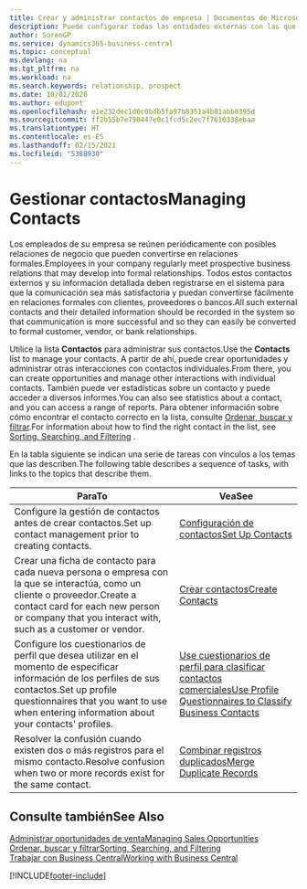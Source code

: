 ```yaml
---
title: Crear y administrar contactos de empresa | Documentos de Microsoft
description: Puede configurar todas las entidades externas con las que mantenga una relación de negocio (por ejemplo clientes potenciales, clientes, proveedores y consultores) como contactos.
author: SorenGP
ms.service: dynamics365-business-central
ms.topic: conceptual
ms.devlang: na
ms.tgt_pltfrm: na
ms.workload: na
ms.search.keywords: relationship, prospect
ms.date: 10/01/2020
ms.author: edupont
ms.openlocfilehash: e1e232dec1d6c0bdb5fa97b8351a4b81abb8395d
ms.sourcegitcommit: ff2b55b7e790447e0c1fcd5c2ec7f7610338ebaa
ms.translationtype: HT
ms.contentlocale: es-ES
ms.lasthandoff: 02/15/2021
ms.locfileid: "5388930"
---
```

# <a name="managing-contacts"></a><span data-ttu-id="2d7cc-103">Gestionar contactos</span><span class="sxs-lookup"><span data-stu-id="2d7cc-103">Managing Contacts</span></span>

<span data-ttu-id="2d7cc-104">Los empleados de su empresa se reúnen periódicamente con posibles relaciones de negocio que pueden convertirse en relaciones formales.</span><span class="sxs-lookup"><span data-stu-id="2d7cc-104">Employees in your company regularly meet prospective business relations that may develop into formal relationships.</span></span> <span data-ttu-id="2d7cc-105">Todos estos contactos externos y su información detallada deben registrarse en el sistema para que la comunicación sea más satisfactoria y puedan convertirse fácilmente en relaciones formales con clientes, proveedores o bancos.</span><span class="sxs-lookup"><span data-stu-id="2d7cc-105">All such external contacts and their detailed information should be recorded in the system so that communication is more successful and so they can easily be converted to formal customer, vendor, or bank relationships.</span></span>

<span data-ttu-id="2d7cc-106">Utilice la lista **Contactos** para administrar sus contactos.</span><span class="sxs-lookup"><span data-stu-id="2d7cc-106">Use the **Contacts** list to manage your contacts.</span></span> <span data-ttu-id="2d7cc-107">A partir de ahí, puede crear oportunidades y administrar otras interacciones con contactos individuales.</span><span class="sxs-lookup"><span data-stu-id="2d7cc-107">From there, you can create opportunities and manage other interactions with individual contacts.</span></span> <span data-ttu-id="2d7cc-108">También puede ver estadísticas sobre un contacto y puede acceder a diversos informes.</span><span class="sxs-lookup"><span data-stu-id="2d7cc-108">You can also see statistics about a contact, and you can access a range of reports.</span></span> <span data-ttu-id="2d7cc-109">Para obtener información sobre cómo encontrar el contacto correcto en la lista, consulte [Ordenar, buscar y filtrar](ui-enter-criteria-filters.md).</span><span class="sxs-lookup"><span data-stu-id="2d7cc-109">For information about how to find the right contact in the list, see [Sorting, Searching, and Filtering](ui-enter-criteria-filters.md) .</span></span>  

<span data-ttu-id="2d7cc-110">En la tabla siguiente se indican una serie de tareas con vínculos a los temas que las describen.</span><span class="sxs-lookup"><span data-stu-id="2d7cc-110">The following table describes a sequence of tasks, with links to the topics that describe them.</span></span>

| <span data-ttu-id="2d7cc-111">Para</span><span class="sxs-lookup"><span data-stu-id="2d7cc-111">To</span></span> | <span data-ttu-id="2d7cc-112">Vea</span><span class="sxs-lookup"><span data-stu-id="2d7cc-112">See</span></span> |
| --- | --- |
| <span data-ttu-id="2d7cc-113">Configure la gestión de contactos antes de crear contactos.</span><span class="sxs-lookup"><span data-stu-id="2d7cc-113">Set up contact management prior to creating contacts.</span></span> |[<span data-ttu-id="2d7cc-114">Configuración de contactos</span><span class="sxs-lookup"><span data-stu-id="2d7cc-114">Set Up Contacts</span></span>](marketing-setup-contacts.md) |
| <span data-ttu-id="2d7cc-115">Crear una ficha de contacto para cada nueva persona o empresa con la que se interactúa, como un cliente o proveedor.</span><span class="sxs-lookup"><span data-stu-id="2d7cc-115">Create a contact card for each new person or company that you interact with, such as a customer or vendor.</span></span> |[<span data-ttu-id="2d7cc-116">Crear contactos</span><span class="sxs-lookup"><span data-stu-id="2d7cc-116">Create Contacts</span></span>](marketing-create-contact-companies.md) |
|<span data-ttu-id="2d7cc-117">Configure los cuestionarios de perfil que desea utilizar en el momento de especificar información de los perfiles de sus contactos.</span><span class="sxs-lookup"><span data-stu-id="2d7cc-117">Set up profile questionnaires that you want to use when entering information about your contacts' profiles.</span></span>|[<span data-ttu-id="2d7cc-118">Use cuestionarios de perfil para clasificar contactos comerciales</span><span class="sxs-lookup"><span data-stu-id="2d7cc-118">Use Profile Questionnaires to Classify Business Contacts</span></span>](marketing-create-contact-profile-questionnaire.md)|
|<span data-ttu-id="2d7cc-119">Resolver la confusión cuando existen dos o más registros para el mismo contacto.</span><span class="sxs-lookup"><span data-stu-id="2d7cc-119">Resolve confusion when two or more records exist for the same contact.</span></span>|[<span data-ttu-id="2d7cc-120">Combinar registros duplicados</span><span class="sxs-lookup"><span data-stu-id="2d7cc-120">Merge Duplicate Records</span></span>](sales-how-merge-duplicate-records.md)|

## <a name="see-also"></a><span data-ttu-id="2d7cc-121">Consulte también</span><span class="sxs-lookup"><span data-stu-id="2d7cc-121">See Also</span></span>

[<span data-ttu-id="2d7cc-122">Administrar oportunidades de venta</span><span class="sxs-lookup"><span data-stu-id="2d7cc-122">Managing Sales Opportunities</span></span>](marketing-manage-sales-opportunities.md)  
[<span data-ttu-id="2d7cc-123">Ordenar, buscar y filtrar</span><span class="sxs-lookup"><span data-stu-id="2d7cc-123">Sorting, Searching, and Filtering</span></span>](ui-enter-criteria-filters.md)  
[<span data-ttu-id="2d7cc-124">Trabajar con Business Central</span><span class="sxs-lookup"><span data-stu-id="2d7cc-124">Working with Business Central</span></span>](ui-work-product.md)  


[!INCLUDE[footer-include](includes/footer-banner.md)]